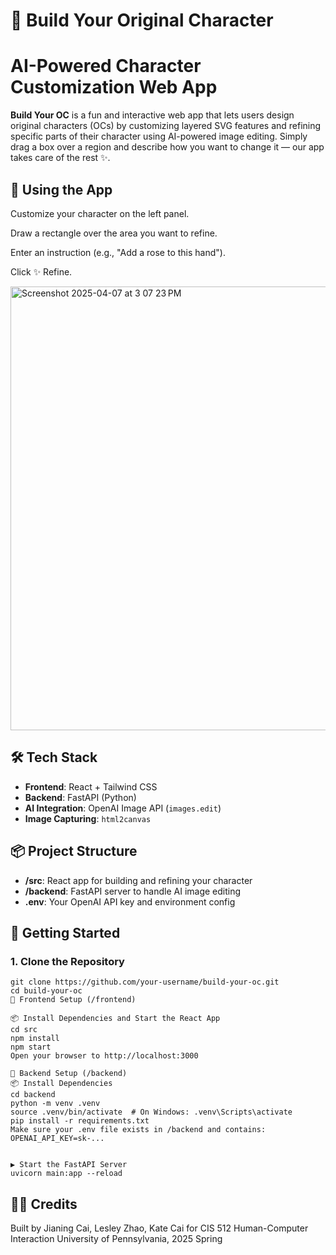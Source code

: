 # 🧸 Build Your Original Character
# AI-Powered Character Customization Web App

**Build Your OC** is a fun and interactive web app that lets users design original characters (OCs) by customizing layered SVG features and refining specific parts of their character using AI-powered image editing. Simply drag a box over a region and describe how you want to change it — our app takes care of the rest ✨.



## 🧪 Using the App
Customize your character on the left panel.

Draw a rectangle over the area you want to refine.

Enter an instruction (e.g., "Add a rose to this hand").

Click ✨ Refine.

<img width="710" alt="Screenshot 2025-04-07 at 3 07 23 PM" src="https://github.com/user-attachments/assets/2469b965-f287-477e-80bb-8104ff3504ce" />


## 🛠 Tech Stack

- **Frontend**: React + Tailwind CSS  
- **Backend**: FastAPI (Python)  
- **AI Integration**: OpenAI Image API (`images.edit`)  
- **Image Capturing**: `html2canvas`  



## 📦 Project Structure

- **/src**: React app for building and refining your character
- **/backend**: FastAPI server to handle AI image editing
- **.env**: Your OpenAI API key and environment config



## 🚀 Getting Started

### 1. Clone the Repository

```
git clone https://github.com/your-username/build-your-oc.git
cd build-your-oc
🧩 Frontend Setup (/frontend)

📦 Install Dependencies and Start the React App
cd src
npm install
npm start
Open your browser to http://localhost:3000

🧠 Backend Setup (/backend)
📦 Install Dependencies
cd backend
python -m venv .venv
source .venv/bin/activate  # On Windows: .venv\Scripts\activate
pip install -r requirements.txt
Make sure your .env file exists in /backend and contains:
OPENAI_API_KEY=sk-...


▶️ Start the FastAPI Server
uvicorn main:app --reload
``` 




## 🧑‍🎨 Credits
Built by Jianing Cai, Lesley Zhao, Kate Cai for CIS 512 Human-Computer Interaction
University of Pennsylvania, 2025 Spring

